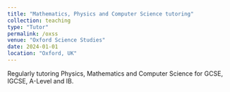 ```yaml
---
title: "Mathematics, Physics and Computer Science tutoring"
collection: teaching
type: "Tutor"
permalink: /oxss
venue: "Oxford Science Studies"
date: 2024-01-01
location: "Oxford, UK"
---
```


Regularly tutoring Physics, Mathematics and Computer Science for GCSE, IGCSE, A-Level and IB.


